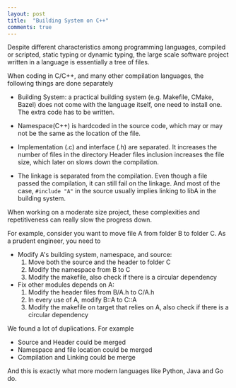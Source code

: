 ```yaml
---
layout: post
title:  "Building System on C++"
comments: true
---
```


Despite different characteristics among programming languages, compiled or scripted, static typing or dynamic typing, the large scale software project written in a language is essentially a tree of files.

When coding in C/C++, and many other compilation languages, the following things are done separately

- Building System: a practical building system (e.g. Makefile, CMake, Bazel) does not come with the language itself, one need to install one. The extra code has to be written.

- Namespace(C++) is hardcoded in the source code, which may or may not be the same as the location of the file.

- Implementation (.c) and interface (.h) are separated. It increases the number of files in the directory Header files inclusion increases the file size, which later on slows down the compilation.

- The linkage is separated from the compilation. Even though a file passed the compilation, it can still fail on the linkage. And most of the case, `#include "A"` in the source usually implies linking to libA in the building system.

When working on a moderate size project, these complexities and repetitiveness can really slow the progress down.

For example, consider you want to move file A from folder B to folder C. As a prudent engineer, you need to

- Modify A's building system, namespace, and source:
  1. Move both the source and the header to folder C
  1. Modify the namespace from B to C
  1. Modify the makefile, also check if there is a circular dependency
- Fix other modules depends on A:
  1. Modify the header files from B/A.h to C/A.h
  1. In every use of A, modify B::A to C::A
  1. Modify the makefile on target that relies on A, also check if there is a circular dependency

We found a lot of duplications. For example

  - Source and Header could be merged
  - Namespace and file location could be merged
  - Compilation and Linking could be merge

And this is exactly what more modern languages like Python, Java and Go do.
